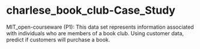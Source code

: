 # charlese_book_club-Case_Study
MIT_open-courseware (P1): This data set represents information associated with individuals who are members of a book club. Using customer data, predict if customers will purchase a book.
